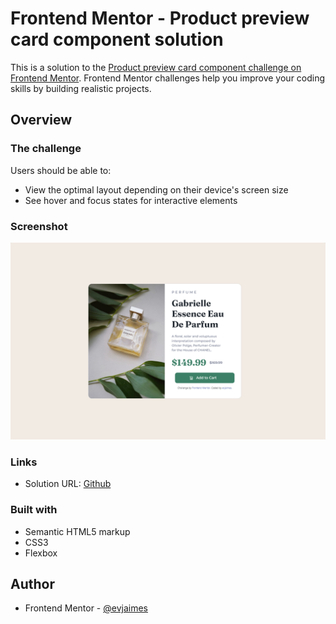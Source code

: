 # Frontend Mentor - Product preview card component solution

This is a solution to the [Product preview card component challenge on Frontend Mentor](https://www.frontendmentor.io/challenges/product-preview-card-component-GO7UmttRfa). Frontend Mentor challenges help you improve your coding skills by building realistic projects. 

## Overview

### The challenge

Users should be able to:

- View the optimal layout depending on their device's screen size
- See hover and focus states for interactive elements

### Screenshot

![](images/preview-evjaimes.png)


### Links

- Solution URL: [Github](https://github.com/evjaimes/product-preview-card-component-main)

### Built with

- Semantic HTML5 markup
- CSS3
- Flexbox



## Author

- Frontend Mentor - [@evjaimes](https://www.frontendmentor.io/profile/evjaimes)



